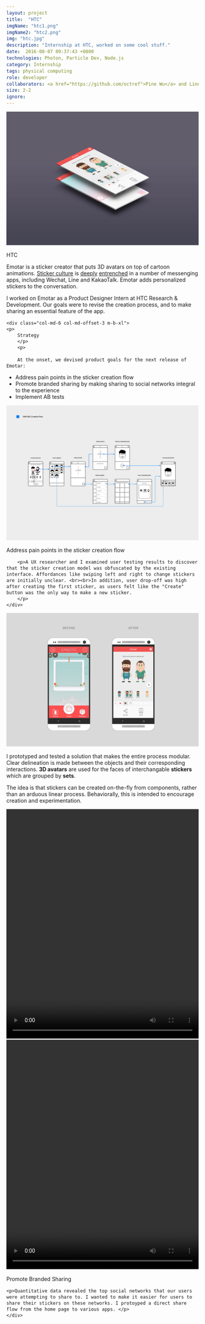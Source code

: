 ```yaml
---
layout: project
title:  "HTC"
imgName: "htc1.png"
imgName2: "htc2.png"
img: "htc.jpg"
description: "Internship at HTC, worked on some cool stuff."
date:  2016-08-07 09:37:43 +0800
technologies: Photon, Particle Dev, Node.js
category: Internship
tags: physical computing
role: developer
collaborators: <a href="https://github.com/octref">Pine Wu</a> and Linna Li
size: 2-2
ignore: 
---
```


<img src="/img/htc/splash.jpg">

<div class="row">
	<div class="col-md-6 col-md-offset-3 m-t-xl m-b-xl">
	<p>HTC</p>
	<p>
	Emotar is a sticker creator that puts 3D avatars on top of cartoon animations. <a href="http://a16z.com/2016/06/17/stickers/">Sticker culture</a> is <a href="https://www.wsj.com/articles/line-and-wechat-strike-advertising-gold-1466613181">deeply</a> <a href="https://qz.com/156030/line-is-betting-millions-that-virtual-bears-and-bunnies-will-sweep-the-west/">entrenched</a> in a number of messenging apps, including Wechat, Line and KakaoTalk. Emotar adds personalized stickers to the conversation.
	</p>
	<p>
	I worked on Emotar as a Product Designer Intern at HTC Research & Development. Our goals were to revise the creation process, and to make sharing an essential feature of the app. 
	</p>
	</div>

	<div class="col-md-6 col-md-offset-3 m-b-xl">
	<p>
		Strategy
		</p>
		<p>

		At the onset, we devised product goals for the next release of Emotar:
</p>
<ul>
		<li>Address pain points in the sticker creation flow</li>
		<li>Promote branded sharing by making sharing to social networks integral to the experience</li>
		<li>Implement AB tests</li>
</ul>
	</div>
</div>

<img src="/img/htc/wireframes.png">


<div class="row">
	<div class="col-md-6 col-md-offset-3 m-t-xl m-b-xl">
		<p>Address pain points in the sticker creation flow</p>

		<p>A UX researcher and I examined user testing results to discover that the sticker creation model was obfuscated by the existing interface. Affordances like swiping left and right to change stickers are initially unclear. <br><br>In addition, user drop-off was high after creating the first sticker, as users felt like the "Create" button was the only way to make a new sticker.
		</p>
	</div>
</div>



<img src="/img/htc/beforeafter.jpg">

<div class="contain">
<div class="row  m-t-xl">
	<div class="col-md-6 ">
	<p>I prototyped and tested a solution that makes the entire process modular. Clear delineation is made between the objects and their corresponding interactions. <b>3D avatars</b> are used for the faces of interchangable <b>stickers</b> which are grouped by <b>sets</b>.</p>
	<p>
	The idea is that stickers can be created on-the-fly from components, rather than an arduous linear process. Behaviorally, this is intended to encourage creation and experimentation.
	</p>
	</div>
	<div class="col-md-4 col-md-offset-2">
		<video loop width="100%" height="600" name="Video Name" src="/img/htc/selection-animation-compressed.mp4" autoplay="autoplay"></video>
	</div>
</div>
<div class="row m-t-xl m-b-xl">
	<div class="col-md-4 ">
		<video loop width="100%" height="600" name="Video Name" src="/img/htc/sharing-animation-compressed.mp4" autoplay="autoplay"></video>
	</div>
	<div class="col-md-6 col-md-offset-2">
	<p>Promote Branded Sharing</p>

	<p>Quantitative data revealed the top social networks that our users were attempting to share to. I wanted to make it easier for users to share their stickers on these networks. I protoyped a direct share flow from the home page to various apps. </p>
	</div>

</div>
<div class="col-md-6 col-md-offset-3 ">
	
</div>
</div>



